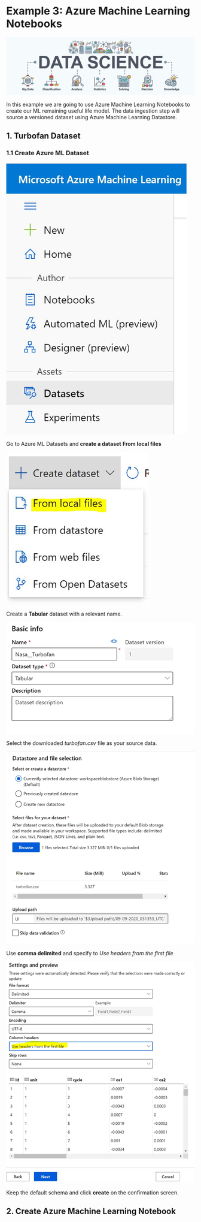 # Example 3: Azure Machine Learning Notebooks

![ds design](../images/datascience.png)

In this example we are going to use Azure Machine Learning Notebooks to create our ML remaining useful life model. The data ingestion step will source a versioned dataset using Azure Machine Learning Datastore.

## 1. Turbofan Dataset

### 1.1 Create Azure ML Dataset


![ds design](../images/datasets.JPG)

Go to Azure ML Datasets and **create a dataset** **From local files**

![ds design](../images/create_dataset.JPG)

Create a **Tabular** dataset with a relevant name.

![ds design](../images/dataset_basic.JPG)

Select the downloaded *turbofan.csv* file as your source data.

![ds design](../images/dataset_file.JPG)

Use **comma delimited** and specify to *Use headers from the first file*

![ds design](../images/dataset_settings.JPG)

Keep the default schema and click **create** on the confirmation screen.


## 2. Create Azure Machine Learning Notebook